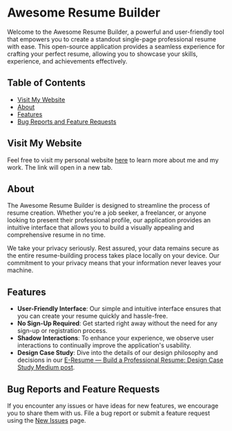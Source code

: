 # Awesome Resume Builder

Welcome to the Awesome Resume Builder, a powerful and user-friendly tool that empowers you to create a standout single-page professional resume with ease. This open-source application provides a seamless experience for crafting your perfect resume, allowing you to showcase your skills, experience, and achievements effectively.

## Table of Contents

- [Visit My Website](#visit-my-website)
- [About](#about)
- [Features](#features)
- [Bug Reports and Feature Requests](#bug-reports-and-feature-requests)

## Visit My Website
Feel free to visit my personal website <a href="https://resume-builder-reactjs.vercel.app" target="_blank">here</a> to learn more about me and my work. The link will open in a new tab.

## About
The Awesome Resume Builder is designed to streamline the process of resume creation. Whether you're a job seeker, a freelancer, or anyone looking to present their professional profile, our application provides an intuitive interface that allows you to build a visually appealing and comprehensive resume in no time.

We take your privacy seriously. Rest assured, your data remains secure as the entire resume-building process takes place locally on your device. Our commitment to your privacy means that your information never leaves your machine.

## Features
- **User-Friendly Interface**: Our simple and intuitive interface ensures that you can create your resume quickly and hassle-free.
- **No Sign-Up Required**: Get started right away without the need for any sign-up or registration process.
- **Shadow Interactions**: To enhance your experience, we observe user interactions to continually improve the application's usability.
- **Design Case Study**: Dive into the details of our design philosophy and decisions in our [E-Resume — Build a Professional Resume: Design Case Study Medium post](#design-case-study).

## Bug Reports and Feature Requests
If you encounter any issues or have ideas for new features, we encourage you to share them with us. File a bug report or submit a feature request using the [New Issues](#new-issues) page.

